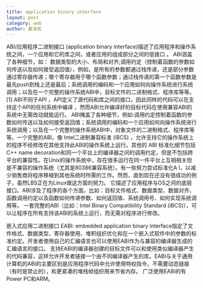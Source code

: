 ```yaml
---
title: application binary interface
layout: post
category: web
author: 夏泽民
---
```

ABI/应用程序二进制接口 (application binary interface)描述了应用程序和操作系统之间，一个应用和它的库之间，或者应用的组成部分之间的低接口 。
ABI涵盖了各种细节，如：
数据类型的大小、布局和对齐;调用约定（控制着函数的参数如何传送以及如何接受返回值），例如，是所有的参数都通过栈传递，还是部分参数通过寄存器传递；哪个寄存器用于哪个函数参数；通过栈传递的第一个函数参数是最先push到栈上还是最后；系统调用的编码和一个应用如何向操作系统进行系统调用；以及在一个完整的操作系统ABI中，目标文件的二进制格式、程序库等等。[1] 
ABI不同于API ，API定义了源代码和库之间的接口，因此同样的代码可以在支持这个API的任何系统中编译 ，然而ABI允许编译好的目标代码在使用兼容ABI的系统中无需改动就能运行。 ABI掩盖了各种细节，例如:调用约定控制着函数的参数如何传送以及如何接受返回值；系统调用的编码和一个应用如何向操作系统进行系统调用；以及在一个完整的操作系统ABI中，对象文件的二进制格式、程序库等等。一个完整的ABI，像 Intel二进制兼容标准 (iBCS) ，允许支持它的操作系统上的程序不经修改在其他支持此ABI的操作系统上运行。其他的 ABI 标准化细节包括C++ name decoration和同一个平台上的编译器之间的调用约定，但是不包括跨平台的兼容性。在Unix的操作系统中，存在很多运行在同一件平台上互相相关但是不兼容的操作系统（尤其是80386兼容系统）。有一些努力尝试标准化A I，以减少销售商将程序移植到其他系统时所需的工作。然而，直到现在还没有很成功的例子，虽然LBS正在为Linux做这方面的努力。
它描述了应用程序与OS之间的底层接口。ABI涉及了程序的各个方面，比如：目标文件格式、数据类型、数据对齐、函数调用约定以及函数如何传递参数、如何返回值、系统调用号、如何实现系统调用等。
一套完整的ABI（比如：Intel Binary Compatibility Standard (iBCS)），可以让程序在所有支持该ABI的系统上运行，而无需对程序进行修改。

嵌入式应用二进制接口 EABI: embedded application binary interface指定了文件格式、数据类型、寄存器使用、堆积组织优化和在一个嵌入式软件中的参数的标准约定。开发者使用自己的汇编语言也可以使用EABI作为与兼容的编译器生成的汇编语言的接口。 支持EABI的编译器创建的目标文件可以和使用类似编译器产生的代码兼容，这样允许开发者链接一个由不同编译器产生的库。EABI与关于通用计算机的ABI的主要区别是应用程序代码中允许使用特权指令，不需要动态链接（有时是禁止的），和更紧凑的堆栈帧组织用来节省内存。 广泛使用EABI的有Power PC和ARM。
<!-- more -->

